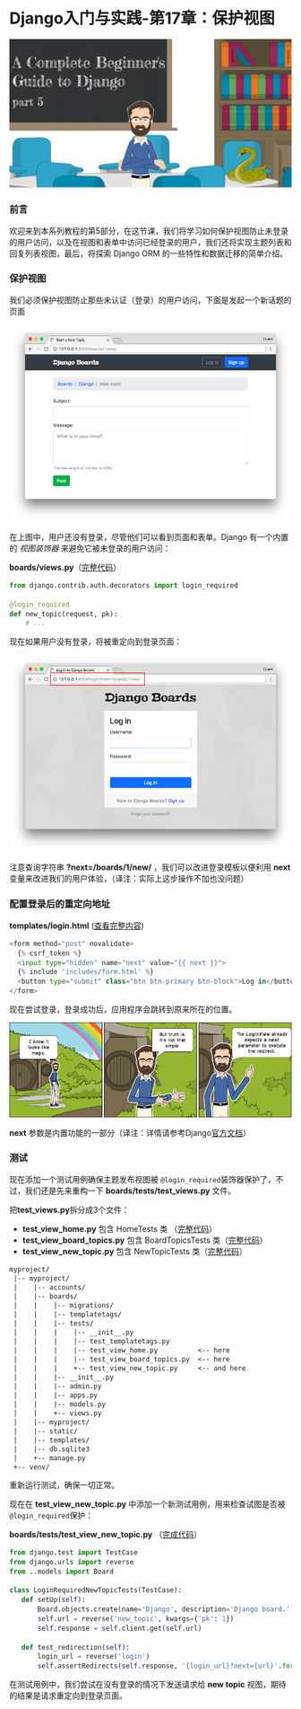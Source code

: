 # Django入门与实践-第17章：保护视图


![5-1.jpg](./statics/5-1.jpg)


###  前言

欢迎来到本系列教程的第5部分，在这节课，我们将学习如何保护视图防止未登录的用户访问，以及在视图和表单中访问已经登录的用户，我们还将实现主题列表和回复列表视图，最后，将探索 Django ORM 的一些特性和数据迁移的简单介绍。


###  保护视图

我们必须保护视图防止那些未认证（登录）的用户访问，下面是发起一个新话题的页面

![5-2.png](./statics/5-2.png)

在上图中，用户还没有登录，尽管他们可以看到页面和表单。Django 有一个内置的 *视图装饰器* 来避免它被未登录的用户访问：

**boards/views.py**（[完整代码](https://gist.github.com/vitorfs/4d3334a0daa9e7a872653a22ff39320a#file-models-py-L19)）

```python
from django.contrib.auth.decorators import login_required

@login_required
def new_topic(request, pk):
    # ...
```

现在如果用户没有登录，将被重定向到登录页面：

![5-3.png](./statics/5-3.png)

注意查询字符串 **?next=/boards/1/new/** ，我们可以改进登录模板以便利用 **next** 变量来改进我们的用户体验，（译注：实际上这步操作不加也没问题）

### 配置登录后的重定向地址

**templates/login.html** ([查看完整内容](https://gist.github.com/vitorfs/1ab597fe18e2dc56028f7aa8c3b588b3#file-login-html-L13))

```python
<form method="post" novalidate>
  {% csrf_token %}
  <input type="hidden" name="next" value="{{ next }}">
  {% include 'includes/form.html' %}
  <button type="submit" class="btn btn-primary btn-block">Log in</button>
</form>
```


现在尝试登录，登录成功后，应用程序会跳转到原来所在的位置。

![5-4.png](./statics/5-4.png)

**next** 参数是内置功能的一部分（译注：详情请参考Django[官方文档](https://docs.djangoproject.com/en/2.0/topics/auth/default/#the-login-required-decorator)）

### 测试

现在添加一个测试用例确保主题发布视图被 `@login_required`装饰器保护了，不过，我们还是先来重构一下 **boards/tests/test_views.py** 文件。

把**test_views.py**拆分成3个文件：


* **test_view_home.py** 包含 HomeTests 类 （[完整代码](https://gist.github.com/vitorfs/6ac3aad244c856d418f18890efcb4a7e#file-test_view_home-py)）
* **test_view_board_topics.py** 包含 BoardTopicsTests 类（[完整代码](https://gist.github.com/vitorfs/6ac3aad244c856d418f18890efcb4a7e#file-test_view_board_topics-py)）
* **test_view_new_topic.py** 包含 NewTopicTests 类（[完整代码](https://gist.github.com/vitorfs/6ac3aad244c856d418f18890efcb4a7e#file-test_view_new_topic-py)）


```shell
myproject/
 |-- myproject/
 |    |-- accounts/
 |    |-- boards/
 |    |    |-- migrations/
 |    |    |-- templatetags/
 |    |    |-- tests/
 |    |    |    |-- __init__.py
 |    |    |    |-- test_templatetags.py
 |    |    |    |-- test_view_home.py          <-- here
 |    |    |    |-- test_view_board_topics.py  <-- here
 |    |    |    +-- test_view_new_topic.py     <-- and here
 |    |    |-- __init__.py
 |    |    |-- admin.py
 |    |    |-- apps.py
 |    |    |-- models.py
 |    |    +-- views.py
 |    |-- myproject/
 |    |-- static/
 |    |-- templates/
 |    |-- db.sqlite3
 |    +-- manage.py
 +-- venv/
 ```

 重新运行测试，确保一切正常。

 现在在 **test_view_new_topic.py** 中添加一个新测试用例，用来检查试图是否被`@login_required`保护：

 **boards/tests/test_view_new_topic.py** （[完成代码](https://gist.github.com/itorfs/13e75451396d76354b476edaefadbdab#file-test_view_new_topic-py-L84)）


 ```python
 from django.test import TestCase
from django.urls import reverse
from ..models import Board

class LoginRequiredNewTopicTests(TestCase):
    def setUp(self):
        Board.objects.create(name='Django', description='Django board.')
        self.url = reverse('new_topic', kwargs={'pk': 1})
        self.response = self.client.get(self.url)

    def test_redirection(self):
        login_url = reverse('login')
        self.assertRedirects(self.response, '{login_url}?next={url}'.format(login_url=login_url, url=self.url))

```


在测试用例中，我们尝试在没有登录的情况下发送请求给 **new topic** 视图，期待的结果是请求重定向到登录页面。
